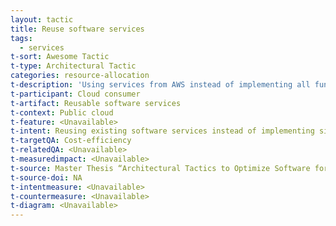 ```yaml
---
layout: tactic
title: Reuse software services
tags:
  - services
t-sort: Awesome Tactic
t-type: Architectural Tactic
categories: resource-allocation
t-description: 'Using services from AWS instead of implementing all functionalities from scratch is often more cost-efficient. The cloud-native software services are developed by specialists and native to the infrastructure. It is difficult to assess whether reusing AWS services has a positive effect on the energy efficiency of the workload. This is partly due to the lack of transparency of AWS native services concerning their energy consumption. Moreover, AWS services are versatile and potential effects on energy efficiency should be assessed per case. A potential positive effect on energy efficiency is the fact that the service might be more specialized and native to the architecture which causes less overhead. On the other hand, a service-driven design also introduces overhead due to communication mechanisms and orchestrators. Furthermore, it should be noted that there are also commercial incentives for offering AWS services at competitive prices.'
t-participant: Cloud consumer
t-artifact: Reusable software services
t-context: Public cloud
t-feature: <Unavailable>
t-intent: Reusing existing software services instead of implementing similar functionality from scratch
t-targetQA: Cost-efficiency
t-relatedQA: <Unavailable>
t-measuredimpact: <Unavailable>
t-source: Master Thesis “Architectural Tactics to Optimize Software for Energy Efficiency in the Public Cloud” by Sophie Vos
t-source-doi: NA
t-intentmeasure: <Unavailable>
t-countermeasure: <Unavailable>
t-diagram: <Unavailable>
---
```

